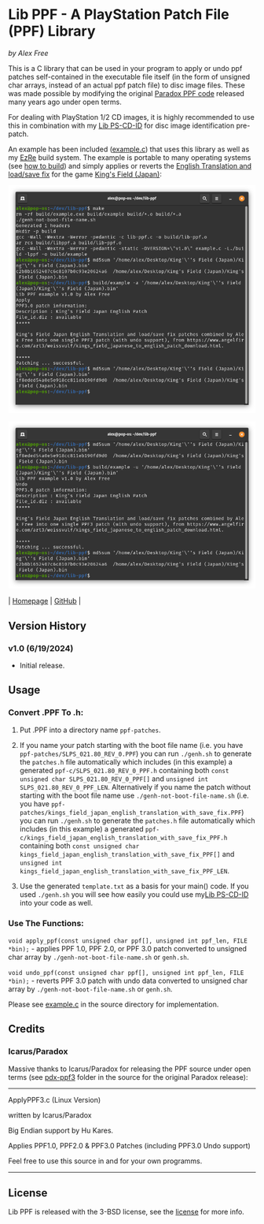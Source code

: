 # Lib PPF - A PlayStation Patch File (PPF) Library

_by Alex Free_

This is a C library that can be used in your program to apply or undo ppf patches self-contained in the executable file itself  (in the form of unsigned char arrays, instead of an actual ppf patch file) to disc image files. These was made possible by modifying the original [Paradox PPF code](#icarusparadox) released many years ago under open terms.

For dealing with PlayStation 1/2 CD images, it is highly recommended to use this in combination with my [Lib PS-CD-ID](https://github.com/alex-free/lib-ps-cd-id) for disc image identification pre-patch.

An example has been included ([example.c](https://github.com/alex-free/lib-ppf/blob/master/example.c)) that uses this library as well as my [EzRe](https://github.com/alex-free/ezre) build system. The example is portable to many operating systems (see [how to build](build.md)) and simply applies or reverts the [English Translation and load/save fix](https://www.angelfire.com/art3/weissvulf/kings_field_japanese_to_english_patch_download.html) for the game [King's Field (Japan)](http://redump.org/disc/7072/):

![lib-ppf](images/lib-ppf-1.png)

![lib-ppf](images/lib-ppf-2.png)

| [Homepage](https://alex-free.github.io/lib-ppf) | [GitHub](https://github.com/alex-free/lib-ppf) |

## Version History

### v1.0 (6/19/2024)

*   Initial release.

## Usage

### Convert .PPF To .h:

1) Put .PPF into a directory name `ppf-patches`.
2) If you name your patch starting with the boot file name (i.e. you have `ppf-patches/SLPS_021.80_REV_0.PPF`) you can run `./genh.sh` to generate the `patches.h` file automatically which includes (in this example) a generated `ppf-c/SLPS_021.80_REV_0_PPF.h` containing both `const unsigned char SLPS_021.80_REV_0_PPF[]` and `unsigned int SLPS_021.80_REV_0_PPF_LEN`. Alternatively if you name the patch without starting with the boot file name use  `./genh-not-boot-file-name.sh` (i.e. you have `ppf-patches/kings_field_japan_english_translation_with_save_fix.PPF`) you can run `./genh.sh` to generate the `patches.h` file automatically which includes (in this example) a generated `ppf-c/kings_field_japan_english_translation_with_save_fix_PPF.h` containing both `const unsigned char kings_field_japan_english_translation_with_save_fix_PPF[]` and `unsigned int kings_field_japan_english_translation_with_save_fix_PPF_LEN`. 

3) Use the generated `template.txt` as a basis for your main() code. If you used `./genh.sh` you will see how easily you could use my[Lib PS-CD-ID](https://github.com/alex-free/lib-ps-cd-id) into your code as well.

### Use The Functions:

`void apply_ppf(const unsigned char ppf[], unsigned int ppf_len, FILE *bin);` - applies PPF 1.0, PPF 2.0, or PPF 3.0 patch converted to unsigned char array by `./genh-not-boot-file-name.sh` or `genh.sh`.

`void undo_ppf(const unsigned char ppf[], unsigned int ppf_len, FILE *bin);` - reverts PPF 3.0 patch with undo data converted to unsigned char array by `./genh-not-boot-file-name.sh` or `genh.sh`.

Please see [example.c](https://github.com/alex-free/lib-ppf/blob/master/example.c) in the source directory for implementation.

## Credits

### Icarus/Paradox

Massive thanks to Icarus/Paradox for releasing the PPF source under open terms (see [pdx-ppf3](https://github.com/alex-free/lib-ppf/blob/master/) folder in the source for the original Paradox release):

***************************

ApplyPPF3.c (Linux Version)

written by Icarus/Paradox

Big Endian support by Hu Kares.

Applies PPF1.0, PPF2.0 & PPF3.0 Patches (including PPF3.0 Undo support)

Feel free to use this source in and for your own programms.

***************************

## License

Lib PPF is released with the 3-BSD license, see the [license](license) for more info.
